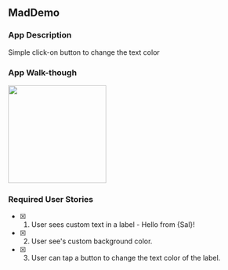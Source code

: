 ## MadDemo

### App Description
Simple click-on button to change the text color

### App Walk-though

<img src='http://g.recordit.co/uLJkgbSO9a.gif' width=200><br>


### Required User Stories
- [x] 1. User sees custom text in a label - Hello from {Sal}!
- [x] 2. User see's custom background color.
- [x] 3. User can tap a button to change the text color of the label.
